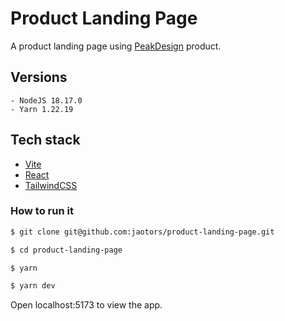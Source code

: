 # Product Landing Page

A product landing page using [PeakDesign](https://www.peakdesign.com/) product.

## Versions
```
- NodeJS 18.17.0
- Yarn 1.22.19
```

## Tech stack
- [Vite](https://vitejs.dev/)
- [React](https://react.dev/)
- [TailwindCSS](https://tailwindcss.com/)

### How to run it

```bash
$ git clone git@github.com:jaotors/product-landing-page.git

$ cd product-landing-page

$ yarn

$ yarn dev
```
Open localhost:5173 to view the app.
